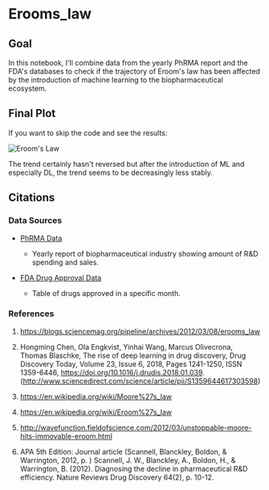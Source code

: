 # Erooms_law

## Goal

In this notebook, I'll combine data from the yearly PhRMA report and the FDA's databases to check if the trajectory of Eroom's law has been affected by the introduction of machine learning to the biopharmaceutical ecosystem. 

## Final Plot

If you want to skip the code and see the results:

![Eroom's Law](https://i.imgur.com/8ZQhkqp.png)

The trend certainly hasn't reversed but after the introduction of ML and especially DL, the trend seems to be decreasingly less stably. 

## Citations

### Data Sources

- [PhRMA Data](https://www.phrma.org/report/2019-phrma-annual-membership-survey)
    - Yearly report of biopharmaceutical industry showing amount of R&D spending and sales.

- [FDA Drug Approval Data](https://www.accessdata.fda.gov/scripts/cder/daf/index.cfm?event=reportsSearch.process&rptName=0&reportSelectMonth=02&reportSelectYear=1980&nav#navigation)
    - Table of drugs approved in a specific month.



### References
1. https://blogs.sciencemag.org/pipeline/archives/2012/03/08/erooms_law



2. Hongming Chen, Ola Engkvist, Yinhai Wang, Marcus Olivecrona, Thomas Blaschke,
    The rise of deep learning in drug discovery,
    Drug Discovery Today,
    Volume 23, Issue 6,
    2018,
    Pages 1241-1250,
    ISSN 1359-6446,
    https://doi.org/10.1016/j.drudis.2018.01.039.
    (http://www.sciencedirect.com/science/article/pii/S1359644617303598)


3. https://en.wikipedia.org/wiki/Moore%27s_law


4. https://en.wikipedia.org/wiki/Eroom%27s_law


5. http://wavefunction.fieldofscience.com/2012/03/unstoppable-moore-hits-immovable-eroom.html


6. APA 5th Edition: Journal article
    (Scannell, Blanckley, Boldon, & Warrington, 2012, p. ) 
    Scannell, J. W., Blanckley, A., Boldon, H., & Warrington, B. (2012). Diagnosing the decline in pharmaceutical R&amp;D efficiency. Nature Reviews Drug Discovery 64(2), p. 10-12.

